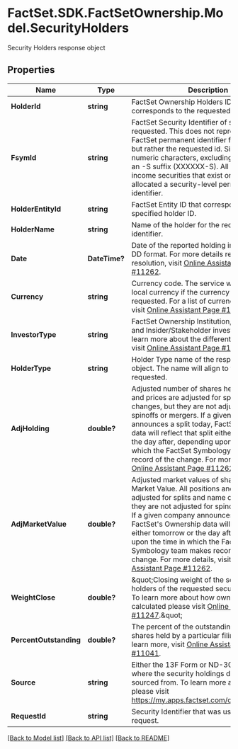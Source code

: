 # FactSet.SDK.FactSetOwnership.Model.SecurityHolders
Security Holders response object

## Properties

Name | Type | Description | Notes
------------ | ------------- | ------------- | -------------
**HolderId** | **string** | FactSet Ownership Holders ID that corresponds to the requested security holder. | [optional] 
**FsymId** | **string** | FactSet Security Identifier of security requested. This does not represent the FactSet permanent identifier for the holder, but rather the requested id. Six alpha-numeric characters, excluding vowels, with an -S suffix (XXXXXX-S). All equity and fixed income securities that exist on FactSet are allocated a security-level permanent identifier. | [optional] 
**HolderEntityId** | **string** | FactSet Entity ID that corresponds to the specified holder ID. | [optional] 
**HolderName** | **string** | Name of the holder for the requested security identifier. | [optional] 
**Date** | **DateTime?** | Date of the reported holding in YYYY-MM-DD format. For more details regarding date resolution, visit [Online Assistant Page #11262](https://oa.apps.factset.com/pages/11262). | [optional] 
**Currency** | **string** | Currency code. The service will default to the local currency if the currency is not requested. For a list of currency ISO codes, visit [Online Assistant Page #1470](https://oa.apps.factset.com/pages/1470). | [optional] 
**InvestorType** | **string** | FactSet Ownership Institution, Mutual Fund, and Insider/Stakeholder investor types. To learn more about the different investor types, visit [Online Assistant Page #11656](https://my.apps.factset.com/oa/pages/11656). | [optional] 
**HolderType** | **string** | Holder Type name of the respective holder object. The name will align to the holderType requested.  | [optional] 
**AdjHolding** | **double?** | Adjusted number of shares held. All positions and prices are adjusted for splits and name changes, but they are not adjusted for spinoffs or mergers. If a given company announces a split today, FactSet&#39;s Ownership data will reflect that split either tomorrow or the day after, depending upon the time in which the FactSet Symbology team makes record of the change. For more details, visit [Online Assistant Page #11262](https://oa.apps.factset.com/pages/11262). | [optional] 
**AdjMarketValue** | **double?** | Adjusted market values of shares held. Market Value. All positions and prices are adjusted for splits and name changes, but they are not adjusted for spinoffs or mergers. If a given company announces a split today, FactSet&#39;s Ownership data will reflect that split either tomorrow or the day after, depending upon the time in which the FactSet Symbology team makes record of the change. For more details, visit [Online Assistant Page #11262](https://oa.apps.factset.com/pages/11262). | [optional] 
**WeightClose** | **double?** | \&quot;Closing weight of the security for the holders of the requested security (percent). To learn more about how ownership weight is calculated please visit [Online Assistant Page #11247](https://my.apps.factset.com/oa/pages/11247).\&quot;  | [optional] 
**PercentOutstanding** | **double?** | The percent of the outstanding common shares held by a particular filing institution. To learn more, visit [Online Assistant Page #11041](https://my.apps.factset.com/oa/pages/11041). | [optional] 
**Source** | **string** | Either the 13F Form or ND-30D report filed where the security holdings data was sourced from. To learn more about source, please visit https://my.apps.factset.com/oa/pages/11260 | [optional] 
**RequestId** | **string** | Security Identifier that was used in the request.  | [optional] 

[[Back to Model list]](../README.md#documentation-for-models) [[Back to API list]](../README.md#documentation-for-api-endpoints) [[Back to README]](../README.md)

